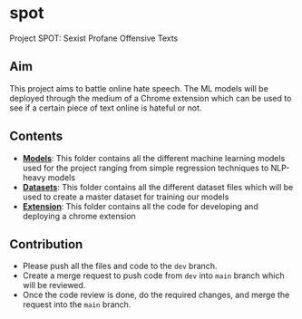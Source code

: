 # spot

Project SPOT: Sexist Profane Offensive Texts

## Aim

This project aims to battle online hate speech. The ML models will be deployed through the medium of a Chrome extension which can be used to see if a certain piece of text online is hateful or not.

## Contents

- **[Models](./Models/)**: This folder contains all the different machine learning models used for the project ranging from simple regression techniques to NLP-heavy models
- **[Datasets](./Datasets/)**: This folder contains all the different dataset files which will be used to create a master dataset for training our models
- **[Extension](./Extension/)**: This folder contains all the code for developing and deploying a chrome extension

## Contribution

- Please push all the files and code to the `dev` branch.
- Create a merge request to push code from `dev` into `main` branch which will be reviewed.
- Once the code review is done, do the required changes, and merge the request into the `main` branch.
